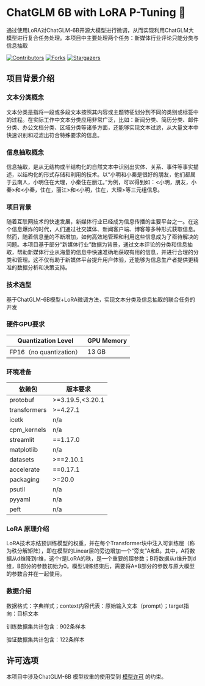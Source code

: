 # ChatGLM 6B with LoRA P-Tuning 🚀
通过使用LoRA对ChatGLM-6B开源大模型进行微调，从而实现利用ChatGLM大模型进行复合任务处理。本项目中主要处理两个任务：新媒体行业评论只能分类与信息抽取

<!-- PROJECT SHIELDS -->

[![Contributors][contributors-shield]][contributors-url]
[![Forks][forks-shield]][forks-url]
[![Stargazers][stars-shield]][stars-url]

## 项目背景介绍

### 文本分类概念
文本分类是指将一段或多段文本按照其内容或主题特征划分到不同的类别或标签中的过程。在实际工作中文本分类应用非常广泛，比如：新闻分类、简历分类、邮件分类、办公文档分类、区域分类等诸多方面，还能够实现文本过滤，从大量文本中快速识别和过滤出符合特殊要求的信息。

### 信息抽取概念
信息抽取，是从无结构或半结构化的自然文本中识别出实体、关系、事件等事实描述，以结构化的形式存储和利用的技术。以“小明和小秦是很好的朋友，他们都属于云南人，小明住在大理，小秦住在丽江。”为例，可以得到如：<小明，朋友，小秦>和<小秦，住在，丽江>和<小明，住在，大理>等三元组信息。

### 项目背景

随着互联网技术的快速发展，新媒体行业已经成为信息传播的主要平台之一。在这个信息爆炸的时代，人们通过社交媒体、新闻客户端、博客等多种形式获取信息。然而，随着信息量的不断增加，如何高效地管理和利用这些信息成为了亟待解决的问题。本项目基于部分“新媒体行业”数据为背景，通过文本评论的分类和信息抽取，帮助新媒体行业从海量的信息中快速准确地获取有用的信息，并进行合理的分类和管理。这不仅有助于新媒体平台提升用户体验，还能够为信息生产者提供更精准的数据分析和决策支持。

### 技术选型

基于ChatGLM-6B模型+LoRA微调方法，实现文本分类及信息抽取的联合任务的开发

### 硬件GPU要求

| **Quantization Level** | **GPU Memory** |
|------------------------|----------------|
| FP16（no quantization）  | 13 GB        |

### 环境准备

| **依赖包** | **版本要求** |
|---------------|------------------|
| protobuf      | >=3.19.5,<3.20.1 |
| transformers  | >=4.27.1         |
| icetk         | n/a              |
| cpm_kernels   | n/a              |
| streamlit     | ==1.17.0         |
| matplotlib    | n/a              |
| datasets      | >==2.10.1        |
| accelerate    | ==0.17.1         |
| packaging     | >=20.0           |
| psutil        | n/a              |
| pyyaml        | n/a              |
| peft          | n/a              |

### LoRA 原理介绍

LoRA技术冻结预训练模型的权重，并在每个Transformer块中注入可训练层（称为秩分解矩阵），即在模型的Linear层的旁边增加一个“旁支”A和B。其中，A将数据从d维降到r维，这个r是LoRA的秩，是一个重要的超参数；B将数据从r维升到d维，B部分的参数初始为0。模型训练结束后，需要将A+B部分的参数与原大模型的参数合并在一起使用。

### 数据介绍

数据格式：字典样式；context内容代表：原始输入文本（prompt）；target指向：目标文本

训练数据集共计包含：902条样本

验证数据集共计包含：122条样本

## 许可选项

本项目中涉及ChatGLM-6B 模型权重的使用受到 [模型许可](MODEL_LICENSE) 的约束。








<!-- links -->
[contributors-shield]: https://img.shields.io/github/contributors/shaojintian/Best_README_template.svg?style=flat-square
[contributors-url]: https://github.com/davidsongtao/chatglm_6b_lora_ptunning/graphs/contributors
[forks-shield]: https://img.shields.io/github/forks/shaojintian/Best_README_template.svg?style=flat-square
[forks-url]: https://github.com/davidsongtao/chatglm_6b_lora_ptunning/network/members
[stars-shield]: https://img.shields.io/github/stars/shaojintian/Best_README_template.svg?style=flat-square
[stars-url]: https://github.com/davidsongtao/chatglm_6b_lora_ptunning/stargazers
